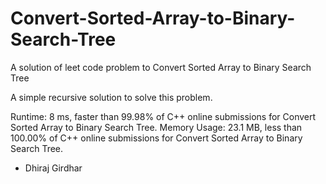 # Convert-Sorted-Array-to-Binary-Search-Tree
A solution of leet code problem to Convert Sorted Array to Binary Search Tree

A simple recursive solution to solve this problem.

Runtime: 8 ms, faster than 99.98% of C++ online submissions for Convert Sorted Array to Binary Search Tree.
Memory Usage: 23.1 MB, less than 100.00% of C++ online submissions for Convert Sorted Array to Binary Search Tree.

- Dhiraj Girdhar

